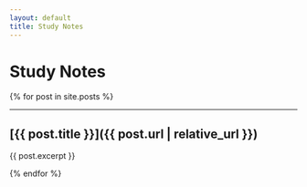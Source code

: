 ```yaml
---
layout: default
title: Study Notes
---
```


<!-- markdownlint-disable MD025 -->
# Study Notes
<!-- markdownlint-enable MD025 -->

{% for post in site.posts %}

  * * *

  <!-- markdownlint-disable MD023 -->
  ## [{{ post.title }}]({{ post.url | relative_url }})
  <!-- markdownlint-enable MD023 -->

  {{ post.excerpt }}

{% endfor %}
